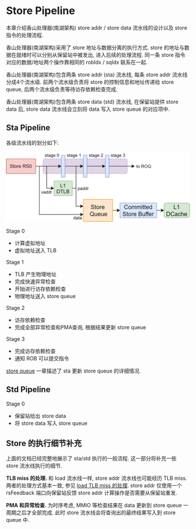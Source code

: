 # Store Pipeline

本章介绍香山处理器(南湖架构) store addr / store data 流水线的设计以及 store 指令的处理流程.

香山处理器(南湖架构)采用了 store 地址与数据分离的执行方式. store 的地址与数据在就绪时可以分别从保留站中被发出, 进入后续的处理流程. 同一条 store 指令对应的数据/地址两个操作靠相同的 robIdx / sqIdx 联系在一起.

香山处理器(南湖架构)包含两条 store addr (sta) 流水线, 每条 store addr 流水线分成4个流水级. 前两个流水级负责将 store 的控制信息和地址传递给 store queue, 后两个流水级负责等待访存依赖检查完成. 

香山处理器(南湖架构)包含两条 store data (std) 流水线, 在保留站提供 store data 后, store data 流水线会立刻将 data 写入 store queue 的对应项中. 

## Sta Pipeline

各级流水线的划分如下:

![storepipe](../../figs/memblock/store-pipeline.png)  

Stage 0

* 计算虚拟地址
* 虚拟地址送入 TLB

Stage 1

* TLB 产生物理地址
* 完成快速异常检查
* 开始进行访存依赖检查 
* 物理地址送入 store queue

Stage 2

* 访存依赖检查
* 完成全部异常检查和PMA查询, 根据结果更新 store queue

Stage 3

* 完成访存依赖检查 
* 通知 ROB 可以提交指令

[store queue](../lsq/store_queue.md) 一章描述了 sta 更新 store queue 的详细情况.

## Std Pipeline

Stage 0

* 保留站给出 store data
* 将 store data 写入 store queue

## Store 的执行细节补充

上面的文档已经完整地展示了 sta/std 执行的一般流程. 这一部分将补充一些 store 流水线执行的细节.

**TLB miss 的处理.** 和 load 流水线一样, store addr 流水线也可能经历 TLB miss. 两者的处理方式基本一致, 参见 [load TLB miss 的处理]( ./load_pipeline.md#tlb-miss). store addr 仅使用一个 rsFeedback 端口向保留站反馈 store addr 计算操作是否需要从保留站重发.

**PMA 和异常检查.** 为时序考虑, MMIO 等检查结果在 data 更新到 store queue 一周期之后才全部完成. 此时 store 流水线会将查询出的最终结果写入到 store queue 中.